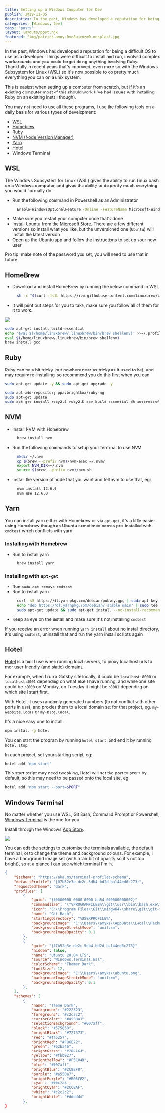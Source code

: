 ```yaml
---
title: Setting up a Windows Computer for Dev
publish: 2019-11-05
description: In the past, Windows has developed a reputation for being a difficult OS to use as a developer. Things were difficult to install and run, involved complex workarounds and you could forget doing anything involving Ruby. Thankfully in recent years that's improved, even more so with the Windows Subsystem for Linux (WSL) so it's now possible to do pretty much everything you can on a Unix system.
categories: [Windows, Dev]
tags: 'posts'
layout: layouts/post.njk
featured: /img/patrick-amoy-0vc8ujenzm0-unsplash.jpg
---
```


In the past, Windows has developed a reputation for being a difficult OS to use as a developer. Things were difficult to install and run, involved complex workarounds and you could forget doing anything involving Ruby. Thankfully in recent years that's improved, even more so with the Windows Subsystem for Linux (WSL) so it's now possible to do pretty much everything you can on a unix system.

This is easiest when setting up a computer from scratch, but if it's an existing computer most of this should work (I've had issues with installing Ruby on an existing install though).

You may not need to use all these programs, I use the following tools on a daily basis for various types of development:

* [WSL](#wsl)
* [Homebrew](#homebrew)
* [Ruby](#ruby)
* [NVM (Node Version Manager)](#nvm)
* [Yarn](#yarn)
* [Hotel](#hotel)
* [Windows Terminal](#windows)

## WSL

The Windows Subsystem for Linux (WSL) gives the ability to run Linux bash on a Windows computer, and gives the ability to do pretty much everything you would normally do.

* Run the following command in Powershell as an Administrator
  ```bash
    Enable-WindowsOptionalFeature -Online -FeatureName Microsoft-Windows-Subsystem-Linux
  ```
* Make sure you restart your computer once that's done
* Install Ubuntu from the [Microsoft Store](https://www.microsoft.com/en-au/p/ubuntu-1804-lts/9n9tngvndl3q?activetab=pivot:overviewtab). There are a few different versions so install what you like, but the unversioned one (`Ubuntu`) will install the latest version
* Open up the Ubuntu app and follow the instructions to set up your new user

Pro tip: make note of the password you set, you will need to use that in future

## HomeBrew

* Download and install HomeBrew by running the below command in WSL
  ```bash
    sh -c "$(curl -fsSL https://raw.githubusercontent.com/Linuxbrew/install/master/install.sh)"
  ```
* It will print out steps for you to take, make sure you follow all of them for it to work.

![](/img/homebrew-install.png)

```bash
sudo apt-get install build-essential
echo 'eval $(/home/linuxbrew/.linuxbrew/bin/brew shellenv)' >>~/.profile
eval $(/home/linuxbrew/.linuxbrew/bin/brew shellenv)
brew install gcc
```

## Ruby

Ruby can be a bit tricky (but nowhere near as tricky as it used to be), and may require re-installing, so recommend you do this first when you can

```bash
sudo apt-get update -y && sudo apt-get upgrade -y

sudo apt-add-repository ppa:brightbox/ruby-ng
sudo apt-get update
sudo apt-get install ruby2.5 ruby2.5-dev build-essential dh-autoreconf
```

## NVM

* Install NVM with Homebrew
  ```bash
    brew install nvm
  ```
* Run the following commands to setup your terminal to use NVM
  ```bash
    mkdir ~/.nvm
    cp $(brew --prefix nvm)/nvm-exec ~/.nvm/
    export NVM_DIR=~/.nvm
    source $(brew --prefix nvm)/nvm.sh
  ```
* Install the version of node that you want and tell nvm to use that, eg:
  ```bash
    nvm install 12.6.0
    nvm use 12.6.0
  ```

## Yarn

You can install yarn either with Homebrew or via `apt-get`, it's a little easier using Homebrew though as Ubuntu sometimes comes pre-installed with `cmdtest` which conflicts with yarn

### Installing with Homebrew

* Run to install yarn
  ```bash
    brew install yarn
  ```

### Installing with `apt-get`

* Run `sudo apt remove cmdtest`
* Run to install yarn
  ```bash
    curl -sS https://dl.yarnpkg.com/debian/pubkey.gpg | sudo apt-key add -
    echo "deb https://dl.yarnpkg.com/debian/ stable main" | sudo tee /etc/apt/sources.list.d/yarn.list
    sudo apt-get update && sudo apt-get install --no-install-recommends yarn
  ```
* Keep an eye on the install and make sure it's not installing `cmdtest`

If you receive an error when running `yarn install` about no install directory, it's using `cmdtest`, uninstall that and run the yarn install scripts again

## Hotel

[Hotel](https://github.com/typicode/hotel) is a tool I use when running local servers, to proxy localhost urls to mor user friendly (and static) domains.

For example, when I run a Gatsby site locally, it could be `localhost:8000` or `localhost:8001` depending on what else I have running, and while one site could be `:8000` on Monday, on Tuesday it might be `:8001` depending on which site I start first. 

With Hotel, it uses randomly generated numbers (to not conflict with other ports in use), and proxies them to a local domain set for that project, eg. `my-website.local` or `my-blog.local`.

It's a nice easy one to install:
```bash
npm install -g hotel
```

You can start the program by running `hotel start`, and end it by running `hotel stop`.

In each project, set your starting script, eg:
```bash
hotel add "npm start"
```

This start script may need tweaking, Hotel will set the port to `$PORT` by default, so this may need to be passed onto the local site, eg.
```bash
hotel add "npm start --port=$PORT"
```

## Windows Terminal

No matter whether you use WSL, Git Bash, Command Prompt or Powershell, [Windows Terminal](https://www.microsoft.com/en-au/p/windows-terminal/9n0dx20hk701?activetab=pivot:overviewtab) is the one for you.

Install through the Windows [App Store](https://www.microsoft.com/en-au/p/windows-terminal/9n0dx20hk701?activetab=pivot:overviewtab).

![](/img/windows_terminal.png)

You can edit the settings to customise the terminals available, the default terminal, or to change the theme and background colours. For example, I have a background image set (with a fair bit of opacity so it's not too bright), so at a glance I can see which terminal I'm in.

```json
{
    "$schema": "https://aka.ms/terminal-profiles-schema",
    "defaultProfile": "{07b52e3e-de2c-5db4-bd2d-ba144ed6c273}",
    "requestedTheme": "dark",
    "profiles": [
        {
            "guid": "{00000000-0000-0000-ba54-000000000002}",
            "commandline": "\"%PROGRAMFILES%\\git\\usr\\bin\\bash.exe\" -i -l",
            "icon": "C:\\Program Files\\Git\\mingw64\\share\\git\\git-for-windows.ico",
            "name": "Git Bash",
            "startingDirectory": "%USERPROFILE%",
            "backgroundImage": "C:\\Users\\amyka\\AppData\\Local\\Packages\\Microsoft.WindowsTerminal_8wekyb3d8bbwe\\LocalState\\git_bash.png",
            "backgroundImageStretchMode": "uniform",
            "backgroundImageOpacity": 0.1
        },
        {
            "guid": "{07b52e3e-de2c-5db4-bd2d-ba144ed6c273}",
            "hidden": false,
            "name": "Ubuntu 20.04 LTS",
            "source": "Windows.Terminal.Wsl",
            "colorScheme": "Themer Dark",
            "fontSize": 12,
            "backgroundImage": "C:\\Users\\amyka\\ubuntu.png",
            "backgroundImageStretchMode": "uniform",
            "backgroundImageOpacity": 0.1
        },
    ],
    "schemes": [
        {
            "name": "Theme Dark",
            "background": "#222323",
            "foreground": "#c2c2c2",
            "cursorColor": "#a550a7",
            "selectionBackground": "#007aff",
            "black": "#575858",
            "brightBlack": "#727373",
            "red": "#ff5257",
            "brightRed": "#F86E72",
            "green": "#62ba46",
            "brightGreen": "#7BC164",
            "yellow": "#fbb927",
            "brightYellow": "#F5C04B",
            "blue": "#007aff",
            "brightBlue": "#2C8EF8",
            "purple": "#a550a7",
            "brightPurple": "#B06CB2",
            "cyan": "#00c7a3",
            "brightCyan": "#2CCBAF",
            "white": "#c2c2c2",
            "brightWhite": "#dddddd"
        },
}
```